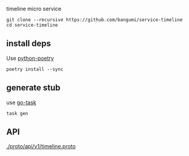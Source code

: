 timeline micro service

```shell
git clone --recursive https://github.com/bangumi/service-timeline
cd service-timeline
```

## install deps

Use [python-poetry](https://github.com/python-poetry/poetry)

```shell
poetry install --sync
```


## generate stub

use [go-task](https://github.com/go-task/task)

```shell
task gen
```


## API

[./proto/api/v1/timeline.proto](https://github.com/bangumi/proto/blob/master/api/v1/timeline.proto)
